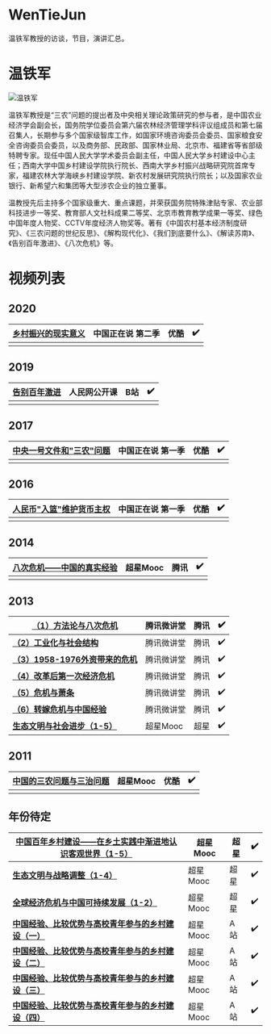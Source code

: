 # WenTieJun
温铁军教授的访谈，节目，演讲汇总。
# 温铁军

![温铁军](G:\syn_Git\README.assets\CgAGe1sGZViAEAbQAAJKGKrE4PE815.png)

温铁军教授是“三农”问题的提出者及中央相关理论政策研究的参与者，是中国农业经济学会副会长，国务院学位委员会第六届农林经济管理学科评议组成员和第七届召集人，长期参与多个国家级智库工作，如国家环境咨询委员会委员、国家粮食安全咨询委员会委员，以及商务部、民政部、国家林业局、北京市、福建省等省部级特聘专家。现任中国人民大学学术委员会副主任，中国人民大学乡村建设中心主任；西南大学中国乡村建设学院执行院长、西南大学乡村振兴战略研究院首席专家，福建农林大学海峡乡村建设学院、新农村发展研究院执行院长；以及国家农业银行、新希望六和集团等大型涉农企业的独立董事。

温教授先后主持多个国家级重大、重点课题，并荣获国务院特殊津贴专家、农业部科技进步一等奖、教育部人文社科成果二等奖、北京市教育教学成果一等奖、绿色中国年度人物奖、CCTV年度经济人物奖等。著有《中国农村基本经济制度研究》、《三农问题的世纪反思》、《解构现代化》、《我们到底要什么》、《解读苏南》、《告别百年激进》、《八次危机》等。



# 视频列表

## 2020

| [**乡村振兴的现实意义**](https://v.youku.com/v_show/id_XNDc4NjcxNTI3Mg) | 中国正在说 第二季 | 优酷 | :heavy_check_mark: |
| ------------------------------------------------------------ | ----------------- | ---- | ------------------ |
|                                                              |                   |      |                    |



## 2019

| [**告别百年激进**](https://www.bilibili.com/video/BV1qT4y1u7qm) | 人民网公开课 | B站  | :heavy_check_mark: |
| ------------------------------------------------------------ | ------------ | ---- | ------------------ |
|                                                              |              |      |                    |

## 2017

| [**中央一号文件和"三农"问题**](https://v.youku.com/v_show/id_XMjY0NjExMzczMg) | 中国正在说 第一季 | 优酷 | :heavy_check_mark: |
| ------------------------------------------------------------ | ----------------- | ---- | ------------------ |
|                                                              |                   |      |                    |

## 2016

| [**人民币"入篮"维护货币主权**](https://v.youku.com/v_show/id_XMTg0NjQxNDg0OA) | 中国正在说 第一季 | 优酷 | :heavy_check_mark: |
| ------------------------------------------------------------ | ----------------- | ---- | ------------------ |
|                                                              |                   |      |                    |

## 2014

| [**八次危机——中国的真实经验**](https://v.qq.com/x/page/w01337w02v2.html) | 超星Mooc | 腾讯 | :heavy_check_mark: |
| ------------------------------------------------------------ | -------- | ---- | ------------------ |
|                                                              |          |      |                    |



## 2013

| [**（1）方法论与八次危机**](https://v.qq.com/x/cover/7zt740avrgy569w/e00128o3qeq.html) | 腾讯微讲堂 | 腾讯 | :heavy_check_mark: |
| ------------------------------------------------------------ | ---------- | ---- | ------------------ |
| [**（2）工业化与社会结构**](https://v.qq.com/x/cover/7zt740avrgy569w/j00127crnb4.html) | 腾讯微讲堂 | 腾讯 | :heavy_check_mark: |
| [**（3）1958-1976外资带来的危机**](https://v.qq.com/x/cover/7zt740avrgy569w/a0012kb5wqu.html) | 腾讯微讲堂 | 腾讯 | :heavy_check_mark: |
| [**（4）改革后第一次经济危机**](https://v.qq.com/x/cover/7zt740avrgy569w/b00125vkuye.html) | 腾讯微讲堂 | 腾讯 | :heavy_check_mark: |
| [**（5）危机与萧条**](https://v.qq.com/x/cover/7zt740avrgy569w/q0012o2i87t.html) | 腾讯微讲堂 | 腾讯 | :heavy_check_mark: |
| [**（6）转嫁危机与中国经验**](https://v.qq.com/x/cover/7zt740avrgy569w/z00125w1864.html) | 腾讯微讲堂 | 腾讯 | :heavy_check_mark: |
| [**生态文明与社会进步（1-5）**](http://mooc1.chaoxing.com/course/85204.html) | 超星Mooc   | 超星 | :heavy_check_mark: |

## 2011

| [**中国的三农问题与三治问题**](https://v.youku.com/v_show/id_XMTI5ODE0Mjc2MA) | 超星Mooc | 优酷 | :heavy_check_mark: |
| ------------------------------------------------------------ | -------- | ---- | ------------------ |
|                                                              |          |      |                    |



## 年份待定

| [**中国百年乡村建设——在乡土实践中渐进地认识客观世界（1-5）**](http://mooc.chaoxing.com/nodedetailcontroller/visitnodedetail?knowledgeId=865300) | 超星Mooc | 超星 | :heavy_check_mark: |
| ------------------------------------------------------------ | -------- | ---- | ------------------ |
| [**生态文明与战略调整（1-4）**](http://mooc1.chaoxing.com/course/136232.html) | 超星Mooc | 超星 | :heavy_check_mark: |
| [**全球经济危机与中国可持续发展（1-2）**](http://mooc1.chaoxing.com/course/1410333.html) | 超星Mooc | 超星 | :heavy_check_mark: |
| [**中国经验、比较优势与高校青年参与的乡村建设（一）**](https://www.acfun.cn/v/ac10517323) | 超星Mooc | A站  | :heavy_check_mark: |
| [**中国经验、比较优势与高校青年参与的乡村建设（二）**](https://www.acfun.cn/v/ac10517329) | 超星Mooc | A站  | :heavy_check_mark: |
| [**中国经验、比较优势与高校青年参与的乡村建设（三）**](https://www.acfun.cn/v/ac10517330) | 超星Mooc | A站  | :heavy_check_mark: |
| [**中国经验、比较优势与高校青年参与的乡村建设（四）**](https://www.acfun.cn/v/ac10517334) | 超星Mooc | A站  | :heavy_check_mark: |

